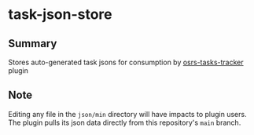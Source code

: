 # task-json-store
## Summary
Stores auto-generated task jsons for consumption by [osrs-tasks-tracker](https://github.com/osrs-reldo/tasks-tracker-plugin) plugin

## Note
Editing any file in the `json/min` directory will have impacts to plugin users. The plugin pulls its json data directly from this repository's `main` branch.
